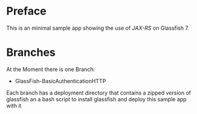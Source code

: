 # Preface

This is an minimal sample app showing the use of _JAX-RS_ on Glassfish 7.

# Branches

At the Moment there is one Branch:

* GlassFish-BasicAuthenticationHTTP

Each branch has a deployment directory that contains a zipped version of glassfish an a bash script to install glassfish and deploy this sample app with it

<!--

# Application

The application consists only of  three classes

* ModelClass the domain model
* ModelService the data access class
* RestTestService the real REST service class 
* RestRXTomcatApplication (descendant of javax.ws.rs.core.Application) _JAX-RS_ application class

The RestRXTomcatApplication class is not present in all branches because it is not necessary in all scenarios. It is possible to create a _JAX-RS_ application only with annotations in the code.

-->
